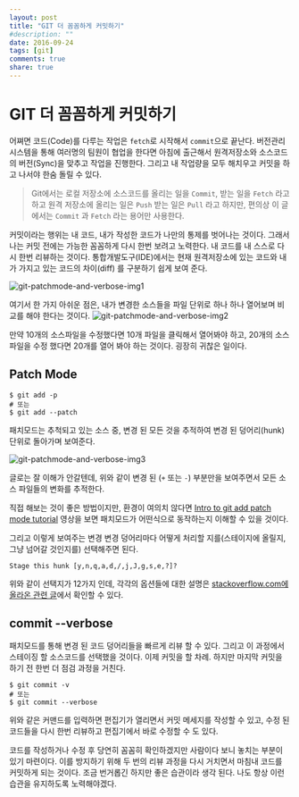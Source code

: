 ```yaml
---
layout: post
title: "GIT 더 꼼꼼하게 커밋하기"
#description: ""
date: 2016-09-24
tags: [git]
comments: true
share: true
---
```


# GIT 더 꼼꼼하게 커밋하기

어쪄면 코드(Code)를 다루는 작업은 `fetch`로 시작해서 `commit`으로 끝난다. 버전관리시스템을 통해 여러명의 팀원이 협업을 한다면 아침에 출근해서 원격저장소와 소스코드의 버전(Sync)을 맞추고 작업을 진행한다. 그리고 내 작업량을 모두 해치우고 커밋을 하고 나서야 한숨 돌릴 수 있다.

> Git에서는 로컬 저장소에 소스코드를 올리는 일을 `Commit`, 받는 일을 `Fetch` 라고 하고 원격 저장소에 올리는 일은 `Push` 받는 일은 `Pull` 라고 하지만, 편의상 이 글에서는 `Commit` 과 `Fetch` 라는 용어만 사용한다.

커밋이라는 행위는 내 코드, 내가 작성한 코드가 나만의 통제를 벗어나는 것이다. 그래서 나는 커밋 전에는 가능한 꼼꼼하게 다시 한번 보려고 노력한다. 내 코드를 내 스스로 다시 한번 리뷰하는 것이다. 통합개발도구(IDE)에서는 현재 원격저장소에 있는 코드와 내가 가지고 있는 코드의 차이(diff) 를 구분하기 쉽게 보여 준다.

![git-patchmode-and-verbose-img1](https://lh3.googleusercontent.com/OZGh8oOeb0sYpWX9beOZ6Jv7veO1QRkNt4e7xot10Ve7sNLMvgp_BwyX-XA7uTl51LmBrsNzBar8LveNI4jGAWCP6bcJsDmgTHAMsOz264_8G9fDR-94qA97VyPLUw3PFuPpCwyiRAffgGVr8WsQegNbUHrpUmzxMgjG0Kc_4fhWUoYBB7VbWsv2ecNieKKHxdDgAwlJm_AFpsA3NMYGNG2e69u7SbokhbACZMBmekVeKMaHQMrWm3bOGeqjmLNCCad11pFMG39feqWTvlaLYw26P_XxHDS6_MnH1Ygoqx7pHHQRO4cPnMrGnAThahbOARfTKZd2vmImr3aNMRF5dqS93h4mlj5SH840aA1s8EF4-i_N5RNtstn2cqoEivnl2hg51rplqzI0a19llKdRNxBHAa7oFXkpiVXn5TRJhkZT8um2Yj3jncjY-Nh-APt8dcLfiB_wWKeJVKEg1v7u9dt621FBvE2AtjSOVeVSSYlkbvfzXRJODmKT5b6fArbQ9YZnZcRLXAmioLUpyaWhkqelCP7gRjsFa3AWCNWSB9klXblZs3A1Y10QmNLqQPglRFL87AioTtaQOutJ7JiFGTkEfdRTV_-PFT8UNr_rbOpkZ83Y=w1236-h522-no)

여기서 한 가지 아쉬운 점은, 내가 변경한 소스들을 파일 단위로 하나 하나 열어보며 비교를 해야 한다는 것이다.  ![git-patchmode-and-verbose-img2](https://lh3.googleusercontent.com/wLg9aBOrX4QMlwCwyqR-vmYb2WzrQ9X-wVQwCJxhNnZP_7M9dcDOW0dHo1dOpFLafQ2OsJzVz-CGGOyMbcyIAuy58UJlJe7wDK_swE6Br112LyBgCwjnFR-hXyqYo5eyey8RurV8Up8tIDARa3ZTWDNvyM8Ub70H6KM-W2MmIy5OtmANDETbyfNuT_LSfZpTbtfkVBLl3PEyoxBy4S7PSmYsz687aEHgqlYG-omz7mnz8GY6w7ojGNJKjNRDeP8YMiARxuxTnhcKEIJ9mzwDgUIhCzTuL3sMypCNcZrj7gW0pxt-D-0bCV2a92S8a6EJYNGtwnR9oFHIB1SqiOh9eeZjbKvUbghfMKgY46sZIL48hGvBBzplVc2oZA6z9rI9b0FkJntCgPwosgDdqBpWWurqfG_v-gwgtHZv0mxJkeXDQwJcFDfhgb3e0CjLdYrWl9zU5psCMAzV8u-13YsU1D1sq31-CDP9pZRFG_tpURhSHT2lztgaF_JIpe8hOxOxt8S3vPkHvEBQGjf-61NoaRuKf7yYVOnwj8kbpV0RkWvHXZAklPpoql7XqENCN-AyWe7KJDIhw4RA27j6y9fcuny31Dv0zyAcDM6fjqTC6y2W95uD=w786-h281-no)

만약 10개의 소스파일을 수정했다면 10개 파일을 클릭해서 열어봐야 하고, 20개의 소스 파일을 수정 했다면 20개를 열어 봐야 하는 것이다. 굉장히 귀찮은 일이다.



## Patch Mode

```shell
$ git add -p
# 또는
$ git add --patch
```

패치모드는 추척되고 있는 소스 중, 변경 된 모든 것을 추적하여 변경 된 덩어리(hunk) 단위로 돌아가며 보여준다.

![git-patchmode-and-verbose-img3](https://lh3.googleusercontent.com/GzuwSesOtqYXYyOZ7kb0PI4tvtRh9Xi91dz_II8hoSUgU7-4iNAAYA94gbwTD1cRkXmHhdN6WAgxW6o0000tjI0VXCN6giKLoh4qN5sgbFcG3y1sysFqFAEqLmgBf8cM9yg51oPgg0njdA-bV0x_fRaHsB1ZvWYF75V7nsYWg93NvztB268IWhSJbl_S7RbHcN2mWZcY6M3stjjAP7HLRpMX43vTfhX9-iMatENshDE-0pX8C720aqXvFbhLetKshJ1im5u8_R4aAaXckDQkmS7MgYp8Gjz051_9OuE5hp09P_UKM5lrf5ocNqHmKb71q-D-22wiCCezNWTvifRVmBswLpoHQGSC6av1DpAGFFI2UnQjV_97HTwmjuPDpxSSl3FI0EKS3qZqj992gVAC_1YsTklVZ7nnHz3RAONKjmlLWi6ZIAqENAQY8sRuULsINmoZTIpry8VCFfR_9PbjYm8xc7NVaRx2Z_avw2IavrG1qqzCgUUQgCbfblcEiqMFJGW-2klo_YJWrL4c8PeZqXC0oo2LLbl5GDfnK49LOR2G3GlmVEMrn6djwJ5CwAtHXQnq94Z3P-8-0b4ydPxERNKv77_PG4uksJOjLmFk9bus7DQz=w703-h305-no)

글로는 잘 이해가 안갈텐데, 위와 같이 변경 된 (`+` 또는 `-`) 부분만을 보여주면서 모든 소스 파일들의 변화를 추적한다.

직접 해보는 것이 좋은 방법이지만, 환경이 여의치 않다면 [Intro to git add patch mode tutorial](https://www.youtube.com/user/johnkarydotnet) 영상을 보면 패치모드가 어떤식으로 동작하는지 이해할 수 있을 것이다.

그리고 이렇게 보여주는 변경 변경 덩어리마다 어떻게 처리할 지를(스테이지에 올릴지, 그냥 넘어갈 것인지를) 선택해주면 된다.

```shell
Stage this hunk [y,n,q,a,d,/,j,J,g,s,e,?]?
```

위와 같이 선택지가 12가지 인데, 각각의 옵션들에 대한 설명은 [stackoverflow.com에 올라온 관련 글](http://stackoverflow.com/questions/1085162/commit-only-part-of-a-file-in-git)에서 확인할 수 있다.



## commit --verbose

패치모드를 통해 변경 된 코드 덩어리들을 빠르게 리뷰 할 수 있다. 그리고 이 과정에서 스테이징 할 소스코드를 선택했을 것이다. 이제 커밋을 할 차례. 하지만 마지막 커밋을 하기 전 한번 더 점검 과정을 거친다.

```shell
$ git commit -v
# 또는
$ git commit --verbose
```

위와 같은 커맨드를 입력하면 편집기가 열리면서 커밋 메세지를 작성할 수 있고, 수정 된 코드들을 다시 한번 리뷰하고 편집기에서 바로 수정할 수 도 있다.

코드를 작성하거나 수정 후 당연히 꼼꼼히 확인하겠지만 사람이다 보니 놓치는 부분이 있기 마련이다. 이를 방지하기 위해 두 번의 리뷰 과정을 다시 거치면서 마침내 코드를 커밋하게 되는 것이다. 조금 번거롭긴 하지만 좋은 습관이라 생각 된다. 나도 항상 이런 습관을 유지하도록 노력해야겠다.